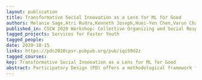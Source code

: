 ```yaml
---
layout: publication
title: Transformative Social Innovation as a Lens for ML for Good
authors: Melanie Sage,Atri Rudra,Kenneth Joseph,Huei-Yen Chen,Varun Chandola
published_in: CSCW 2020 Workshop: Collective Organizing and Social Responsibility
tagged_projects: Services for Foster Youth
tagged_people:
date: 2020-10-15
links: https://pdc2020cpsr.pubpub.org/pub/iqi59d2z
tagged_courses:
key: Transformative Social Innovation as a Lens for ML for Good
abstract: Participatory Design (PD) offers a methodological framework for including affected communities in technological design. However, PD does not provide a theoretical model of how to ensure lasting social change with the produced technology. As a result, projects that include PD may not have long-term viability. We propose the use of Transformative Social Innovation (TSI) theory to guide PD-informed machine learning (ML) projects, and specifically “ML for social good” projects, towards technology that has the potential to create sustainable social change. In this position paper, we discuss how TSI, as a theoretical lens, intersects with and extends PD.
---
```

